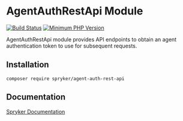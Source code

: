 # AgentAuthRestApi Module
[![Build Status](https://travis-ci.org/spryker/agent-auth-rest-api.svg)](https://travis-ci.org/spryker/agent-auth-rest-api)
[![Minimum PHP Version](https://img.shields.io/badge/php-%3E%3D%207.2-8892BF.svg)](https://php.net/)

AgentAuthRestApi module provides API endpoints to obtain an agent authentication token to use for subsequent requests.

## Installation

```
composer require spryker/agent-auth-rest-api
```

## Documentation

[Spryker Documentation](https://academy.spryker.com/developing_with_spryker/module_guide/modules.html)
